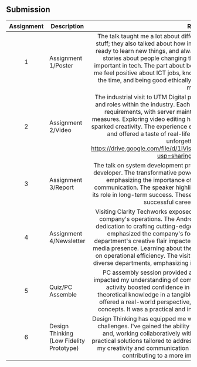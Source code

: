 ## Submission
| Assignment | Description  | Reflection |
| :-----: |  ------ | :-----: |
| 1 | Assignment 1/Poster | The talk taught me a lot about different ICT jobs. It's not just about technical stuff; they also talked about how important it is to have good people skills, be ready to learn new things, and always think about what's right. I liked hearing stories about people changing their jobs and how being flexible is super important in tech. The part about being responsible in AI was cool too. It made me feel positive about ICT jobs, knowing that having a mix of skills, learning all the time, and being good ethically is key. The talk was really interesting and motivating. |
| 2 | Assignment 2/Video | The industrial visit to UTM Digital provided a glimpse into various workspaces and roles within the industry. Each role had a unique workspace tailored to its requirements, with server maintenance showcasing advanced security measures. Exploring video editing hands-on, including voiceover incorporation, sparked creativity. The experience expanded my comprehension of the industry and offered a taste of real-life digital workspace dynamics. It was an unforgettable experience. https://drive.google.com/file/d/1IVisN_ALiEAAHjA8WdJEZhuVKMzCNbvP/view?usp=sharing (our group's video) |
| 3 | Assignment 3/Report | The talk on system development provided insights into the journey of a system developer. The transformative power of hands-on learning resonated with me, emphasizing the importance of a collaborative work culture and open communication. The speaker highlighted the need for adaptability, underlining its role in long-term success. These principles illustrated how they can shape a successful career in system development. |
| 4 | Assignment 4/Newsletter | Visiting Clarity Techworks exposed me to different departments crucial to the company's operations. The Android and iOS application teams showcased dedication to crafting cutting-edge apps, and collaboration with the QA team emphasized the company's focus on top-notch products. The UI/UX department's creative flair impacted product design and the company's social media presence. Learning about the API department offered a new perspective on operational efficiency. The visit highlighted seamless collaboration among diverse departments, emphasizing innovation in financial technology solutions. |
| 5 | Quiz/PC Assemble | PC assembly session provided a hands-on experience that significantly impacted my understanding of computer hardware. The practical nature of the activity boosted confidence in dealing with components and applying theoretical knowledge in a tangible setting. Assembling the PC from scratch offered a real-world perspective, enhancing technical skills and teamwork concepts. It was a practical and intriguing moment in my academic journey. |
| 6 | Design Thinking (Low Fidelity Prototype) |  Design Thinking has equipped me with the skills to effectively tackle real-world challenges. I've gained the ability to discern the unique needs of individuals and, working collaboratively with my team, have successfully generated practical solutions tailored to address consumer issues. Throughout the project, my creativity and communication skills underwent significant enhancement, contributing to a more impactful and successful outcome. |
 
